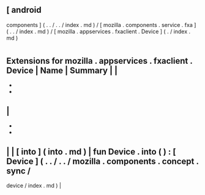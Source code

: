 [
android
-
components
]
(
.
.
/
.
.
/
index
.
md
)
/
[
mozilla
.
components
.
service
.
fxa
]
(
.
.
/
index
.
md
)
/
[
mozilla
.
appservices
.
fxaclient
.
Device
]
(
.
/
index
.
md
)
#
#
#
Extensions
for
mozilla
.
appservices
.
fxaclient
.
Device
|
Name
|
Summary
|
|
-
-
-
|
-
-
-
|
|
[
into
]
(
into
.
md
)
|
fun
Device
.
into
(
)
:
[
Device
]
(
.
.
/
.
.
/
mozilla
.
components
.
concept
.
sync
/
-
device
/
index
.
md
)
|
